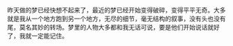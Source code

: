 昨天做的梦已经快想不起来了，最近的梦已经开始变得破碎，变得平平无奇。大多就是我从一个地方跑到另一个地方，无尽的细节，毫无结构的叙事，没有头也没有尾，莫名其妙的转场。梦里的人物大多都和我无话可说，要是他们开始说话就好了，我就一定能记住。